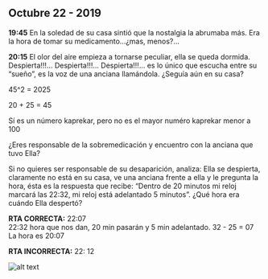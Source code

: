 ## Octubre 22 - 2019

**19:45** En la soledad de su casa sintió que la nostalgia la abrumaba más. Era la hora de tomar su medicamento…¿mas, menos?...

**20:15** El olor del aire empieza a tornarse peculiar, ella se queda dormida. Despierta!!!... Despierta!!!... Despierta!!!... es lo único que escucha entre su “sueño”, es la voz de una anciana llamándola. ¿Seguía aún en su casa?

45^2 = 2025    

20 + 25 = 45 

Sí es un número kaprekar, pero no es el mayor numéro kaprekar menor  a 100

¿Eres responsable de la sobremedicación y encuentro con la anciana que tuvo Ella?

Si no quieres ser responsable de su desaparición, analiza:
Ella se despierta, claramente no está en su casa, ve una anciana frente a ella y le pregunta la hora, ésta es la respuesta que recibe: “Dentro de 20 minutos mi reloj marcará las 22:32, mi reloj está adelantado 5 minutos”. 
¿Qué hora era cuándo Ella despertó?

**RTA CORRECTA:** 22:07           
22:32  hora que nos dan,
20 min pasarán y 5 min adelantado.
32 - 25 = 07
La hora es 20:07

**RTA INCORRECTA:** 22: 12

![alt text](https://github.com/soleil-zero/ella_GN/blob/master/Im%C3%A1genes/2/2.0.jpg "title")

